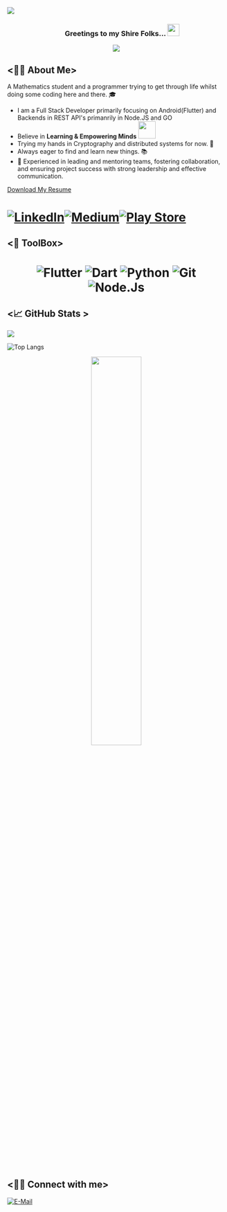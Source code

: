 <!--- <div align="center">
<img align="center" src="./assets/backgroung.png" height="300px">
</div> --->

  <div>
<img align="center" src="https://i.imgur.com/4ASafy0.png">
</div>

<h3 align="center">
  &nbsp;&nbsp;&nbsp;&nbsp;&nbsp;&nbsp;&nbsp;Greetings to my Shire Folks...
  <img src="https://media.giphy.com/media/hvRJCLFzcasrR4ia7z/giphy.gif" width="28">
</h3>

<!-- Typing SVG by DenverCoder1 - https://github.com/DenverCoder1/readme-typing-svg -->
<p align="center">
<!--   <a href="https://github.com/DenverCoder1/readme-typing-svg"> -->
    <img src="https://readme-typing-svg.herokuapp.com?color=E22FE4&width=380&height=45&lines=Open-Source+Enthusiast;Always+Learning+New+Things;Empowering+Others;You+are+late...;Or+perhaps+you+are+early...;A+wizard+is+never+sure...&center=true"></a>

</p>

<!-- Badges template - https://github.com/badges/shields -->

## <👨‍💻 About Me>

A Mathematics student and a programmer trying to get through life whilst doing some coding here and there. 🎓 &nbsp;&nbsp;

- I am a Full Stack Developer primarily focusing on Android(Flutter) and Backends in REST API's primanrily in Node.JS and GO   &nbsp;
- Believe in **Learning & Empowering Minds** <img src="https://media.giphy.com/media/LnQjpWaON8nhr21vNW/giphy.gif" width="40">
- Trying my hands in Cryptography and distributed systems for now. 🤖
- Always eager to find and learn new things. 📚
- 🚩 Experienced in leading and mentoring teams, fostering collaboration, and ensuring project success with strong leadership and effective communication.

[Download My Resume](https://raw.githubusercontent.com/vinayakgupta29/vinayakgupta29/main/vinayak_gupta_resume.pdf)
<h1 align = "center">
  
<span style="display: flex; flex-direction: row;">
  <a href="https://www.linkedin.com/in/vinayak-gupta-70a8202/" target="_blank"><img alt="LinkedIn" title="LinkedIn" src="https://img.shields.io/badge/LinkedIn-%230077B5.svg?&style=for-the-badge&logo=linkedin&logoColor=white"/></a>
  <a href="https://medium.com/@vinayakg236/" target="_blank"><img alt="Medium" title="Medium" src="https://img.shields.io/badge/Medium-%23000000.svg?&style=for-the-badge&logo=medium&logoColor=white"/></a>
  <a href="https://play.google.com/store/apps/developer?id=Vins+Dev" target="_blank"><img alt="Play Store" title="Medium" src="https://img.shields.io/badge/Google%20Play%20Store-%234CAF50.svg?&style=for-the-badge&logo=google-play&logoColor=white"/></a>

</span>

</h1>

## <🔩 ToolBox>  

<h1 align = "center">

![Flutter](https://img.shields.io/badge/-FLUTTER-blue?logo=flutter)
![Dart](https://img.shields.io/badge/-DART-white?logo=dart&logoColor=blue)
![Python](https://img.shields.io/badge/-Python-white?style=for-the-badge&logo=python&logoColor=4B8BBE)
![Git](https://img.shields.io/badge/-git-F1502F?style=for-the-badge&logo=git&logoColor=white)
![Node.Js](https://img.shields.io/badge/-node-000000?style=for-the-badge&logo=node.js&logoColor=green)

## <📈 GitHub Stats >  

<!-- Contributor Graph-1 : https://activity-graph.herokuapp.com/graph?username=vinayakgupta29&theme=xcode  -->
![](https://activity-graph.herokuapp.com/graph?username=vinayakgupta29&theme=react-dark&hide_border=true)
<!-- ![](https://github-readme-stats.vercel.app/api?username=vinayakgupta29&show_icons=true&theme=tokyonight)  -->
![Top Langs](https://github-readme-stats.vercel.app/api/top-langs/?username=vinayakgupta29&layout=compact&langs_count=10&theme=transparent&count_private=false&show_icons=true&title_color=8F979C&text_color=8F979C&icon_color=8F979C&hide_border=true&count_private=true)
<p align="center">
 
  <img width="48%" src="https://github-readme-stats.vercel.app/api?username=vinayakgupta29&show_icons=true&theme=algolia&hide_border=true" />
<!--   <img width="48%" src="https://github-readme-streak-stats.herokuapp.com/?user=vinayakgupta29&theme=algolia&hide_border=true" /> -->
</p>


## <🙋‍♂️ Connect with me>

<p>
  <div style="display:flex; gap:800px">
<a href="mailto:vinayakg236@gmail.com" target="_blank"><img alt="E-Mail" title="E-mail" src="https://img.shields.io/badge/Gmail-D14836?style=for-the-badge&logo=gmail&logoColor=white"/>

</a>
</div>
</p>  
